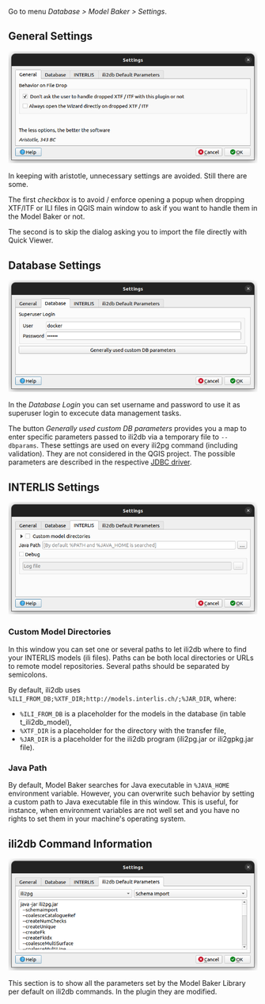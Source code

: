 Go to menu *Database > Model Baker > Settings*.

## General Settings
![general settings](../assets/settings_general.png)

In keeping with aristotle, unnecessary settings are avoided. Still there are some.

The first *checkbox* is to avoid / enforce opening a popup when dropping XTF/ITF or ILI files in QGIS main window to ask if you want to handle them in the Model Baker or not.

The second is to skip the dialog asking you to import the file directly with Quick Viewer.

## Database Settings

![db settings](../assets/settings_db.png)

In the *Database Login* you can set username and password to use it as superuser login to excecute data management tasks.

The button *Generally used custom DB parameters* provides you a map to enter specific parameters passed to ili2db via a temporary file to `--dbparams`.
These settings are used on every ili2pg command (including validation). They are not considered in the QGIS project. The possible parameters are described in the respective [JDBC driver](https://jdbc.postgresql.org/documentation/use/#connection-parameters).

## INTERLIS Settings

![interlis settings](../assets/settings_interlis.png)

### Custom Model Directories

In this window you can set one or several paths to let ili2db where to find your INTERLIS models (ili files). Paths can be both local directories or URLs to remote model repositories. Several paths should be separated by semicolons.

By default, ili2db uses `%ILI_FROM_DB;%XTF_DIR;http://models.interlis.ch/;%JAR_DIR`, where:

-  `%ILI_FROM_DB` is a placeholder for the models in the database (in table t_ili2db_model),
-  `%XTF_DIR` is a placeholder for the directory with the transfer file,
-  `%JAR_DIR` is a placeholder for the ili2db program (ili2pg.jar or ili2gpkg.jar file).

### Java Path

By default, Model Baker searches for Java executable in `%JAVA_HOME` environment variable. However, you can overwrite such behavior by setting a custom path to Java executable file in this window. This is useful, for instance, when environment variables are not well set and you have no rights to set them in your machine's operating system.

## ili2db Command Information

![ili2db settings](../assets/settings_ili2db.png)

This section is to show all the parameters set by the Model Baker Library per default on ili2db commands. In the plugin they are modified.
